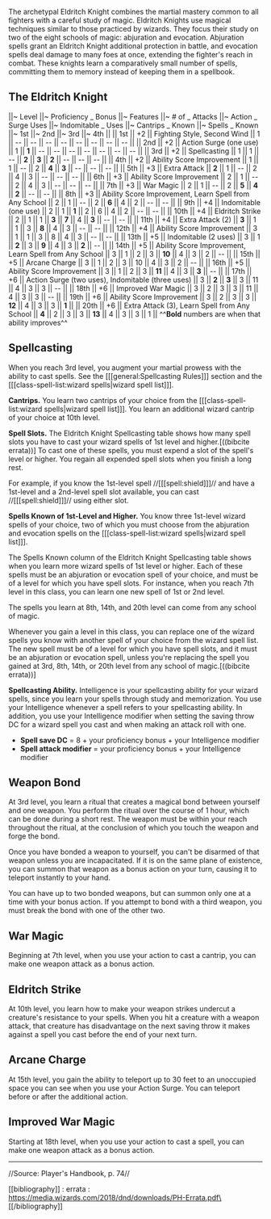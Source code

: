 The archetypal Eldritch Knight combines the martial mastery common to all fighters with a careful study of magic. Eldritch Knights use magical techniques similar to those practiced by wizards. They focus their study on two of the eight schools of magic: abjuration and evocation. Abjuration spells grant an Eldritch Knight additional protection in battle, and evocation spells deal damage to many foes at once, extending the fighter's reach in combat. These knights learn a comparatively small number of spells, committing them to memory instead of keeping them in a spellbook.

## The Eldritch Knight
||~ Level ||~ Proficiency _
Bonus ||~ Features ||~ # of _
Attacks ||~ Action _
Surge Uses ||~ Indomitable _
Uses ||~ Cantrips _
Known ||~ Spells _
Known ||~ 1st ||~ 2nd ||~ 3rd ||~ 4th ||
|| 1st || +2 || Fighting Style, Second Wind || 1 || -- || -- || -- || -- || -- || -- || -- || -- ||
|| 2nd || +2 || Action Surge (one use) || 1 || **1** || -- || -- || -- || -- || -- || -- || -- ||
|| 3rd || +2 || Spellcasting || 1 || 1 || -- || **2** || **3** || **2** || -- || -- || -- ||
|| 4th || +2 || Ability Score Improvement || 1 || 1 || -- || 2 || **4** || **3** || -- || -- || -- ||
|| 5th || +3 || Extra Attack || **2** || 1 || -- || 2 || 4 || 3 || -- || -- || -- ||
|| 6th || +3 || Ability Score Improvement || 2 || 1 || -- || 2 || 4 || 3 || -- || -- || -- ||
|| 7th || +3 || War Magic || 2 || 1 || -- || 2 || **5** || **4** || **2** || -- || -- ||
|| 8th || +3 || Ability Score Improvement, Learn Spell from Any School || 2 || 1 || -- || 2 || **6** || 4 || 2 || -- || -- ||
|| 9th || +4 || Indomitable (one use) || 2 || 1 || **1** || 2 || 6 || 4 || 2 || -- || -- ||
|| 10th || +4 || Eldritch Strike || 2 || 1 || 1 || **3** || **7** || 4 || **3** || -- || -- ||
|| 11th || +4 || Extra Attack (2) || **3** || 1 || 1 || 3 || **8** || 4 || 3 || -- || -- ||
|| 12th || +4 || Ability Score Improvement || 3 || 1 || 1 || 3 || 8 || 4 || 3 || -- || -- ||
|| 13th || +5 || Indomitable (2 uses) || 3 || 1 || **2** || 3 || **9** || 4 || 3 || **2** || -- ||
|| 14th || +5 || Ability Score Improvement, Learn Spell from Any School || 3 || 1 || 2 || 3 || **10** || 4 || 3 || 2 || -- ||
|| 15th || +5 || Arcane Charge || 3 || 1 || 2 || 3 || 10 || 4 || 3 || 2 || -- ||
|| 16th || +5 || Ability Score Improvement || 3 || 1 || 2 || 3 || **11** || 4 || 3 || **3** || -- ||
|| 17th || +6 || Action Surge (two uses), Indomitable (three uses) || 3 || **2** || **3** || 3 || 11 || 4 || 3 || 3 || -- ||
|| 18th || +6 || Improved War Magic || 3 || 2 || 3 || 3 || 11 || 4 || 3 || 3 || -- ||
|| 19th || +6 || Ability Score Improvement || 3 || 2 || 3 || 3 || **12** || 4 || 3 || 3 || **1** ||
|| 20th || +6 || Extra Attack (3), Learn Spell from Any School || **4** || 2 || 3 || 3 || **13** || 4 || 3 || 3 || 1 ||
^^**Bold** numbers are when that ability improves^^

## Spellcasting

When you reach 3rd level, you augment your martial prowess with the ability to cast spells. See the [[[general:Spellcasting Rules]]] section and the [[[class-spell-list:wizard spells|wizard spell list]]].

**Cantrips.** You learn two cantrips of your choice from the [[[class-spell-list:wizard spells|wizard spell list]]]. You learn an additional wizard cantrip of your choice at 10th level.

**Spell Slots.** The Eldritch Knight Spellcasting table shows how many spell slots you have to cast your wizard spells of 1st level and higher.[((bibcite errata))] To cast one of these spells, you must expend a slot of the spell's level or higher. You regain all expended spell slots when you finish a long rest.

For example, if you know the 1st-level spell //[[[spell:shield]]]// and have a 1st-level and a 2nd-level spell slot available, you can cast //[[[spell:shield]]]// using either slot.

**Spells Known of 1st-Level and Higher.** You know three 1st-level wizard spells of your choice, two of which you must choose from the abjuration and evocation spells on the [[[class-spell-list:wizard spells|wizard spell list]]].

The Spells Known column of the Eldritch Knight Spellcasting table shows when you learn more wizard spells of 1st level or higher. Each of these spells must be an abjuration or evocation spell of your choice, and must be of a level for which you have spell slots. For instance, when you reach 7th level in this class, you can learn one new spell of 1st or 2nd level.

The spells you learn at 8th, 14th, and 20th level can come from any school of magic.

Whenever you gain a level in this class, you can replace one of the wizard spells you know with another spell of your choice from the wizard spell list. The new spell must be of a level for which you have spell slots, and it must be an abjuration or evocation spell, unless you're replacing the spell you gained at 3rd, 8th, 14th, or 20th level from any school of magic.[((bibcite errata))]

**Spellcasting Ability.** Intelligence is your spellcasting ability for your wizard spells, since you learn your spells through study and memorization. You use your Intelligence whenever a spell refers to your spellcasting ability. In addition, you use your Intelligence modifier when setting the saving throw DC for a wizard spell you cast and when making an attack roll with one.

* **Spell save DC** = 8 + your proficiency bonus + your Intelligence modifier
* **Spell attack modifier** = your proficiency bonus + your Intelligence modifier

## Weapon Bond

At 3rd level, you learn a ritual that creates a magical bond between yourself and one weapon. You perform the ritual over the course of 1 hour, which can be done during a short rest. The weapon must be within your reach throughout the ritual, at the conclusion of which you touch the weapon and forge the bond.

Once you have bonded a weapon to yourself, you can't be disarmed of that weapon unless you are incapacitated. If it is on the same plane of existence, you can summon that weapon as a bonus action on your turn, causing it to teleport instantly to your hand.

You can have up to two bonded weapons, but can summon only one at a time with your bonus action. If you attempt to bond with a third weapon, you must break the bond with one of the other two.

## War Magic

Beginning at 7th level, when you use your action to cast a cantrip, you can make one weapon attack as a bonus action.

## Eldritch Strike

At 10th level, you learn how to make your weapon strikes undercut a creature's resistance to your spells. When you hit a creature with a weapon attack, that creature has disadvantage on the next saving throw it makes against a spell you cast before the end of your next turn.

## Arcane Charge

At 15th level, you gain the ability to teleport up to 30 feet to an unoccupied space you can see when you use your Action Surge. You can teleport before or after the additional action.

## Improved War Magic

Starting at 18th level, when you use your action to cast a spell, you can make one weapon attack as a bonus action.

----

//Source: Player's Handbook, p. 74//

[[bibliography]]
: errata : https://media.wizards.com/2018/dnd/downloads/PH-Errata.pdf\
[[/bibliography]]